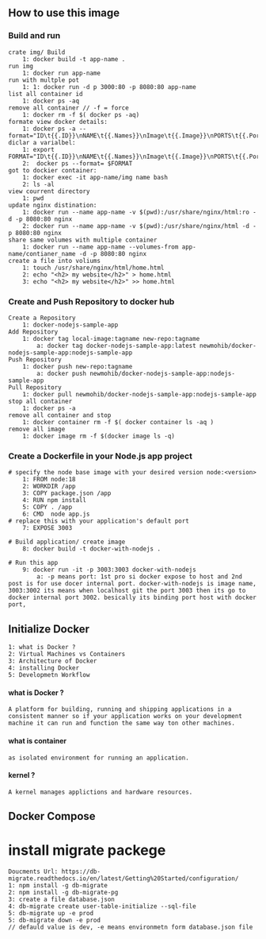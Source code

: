 ## How to use this image

### Build and run
    crate img/ Build
        1: docker build -t app-name .
    run img
        1: docker run app-name
    run with multple pot 
        1: 1: docker run -d p 3000:80 -p 8080:80 app-name
    list all container id
        1: docker ps -aq
    remove all container // -f = force 
        1: docker rm -f $( docker ps -aq)
    formate view docker details:
        1: docker ps -a --format="ID\t{{.ID}}\nNAME\t{{.Names}}\nImage\t{{.Image}}\nPORTS\t{{.Ports}}\nCOMMAND\t{{.Command}}\nCREATED\t{{.CreatedAt}}\nSTATUS\t{{.Status}}\n"
    diclar a varialbel:
        1: export FORMAT="ID\t{{.ID}}\nNAME\t{{.Names}}\nImage\t{{.Image}}\nPORTS\t{{.Ports}}\nCOMMAND\t{{.Command}}\nCREATED\t{{.CreatedAt}}\nSTATUS\t{{.Status}}\n"
        2:  docker ps --format= $FORMAT
    got to dockier container:
        1: docker exec -it app-name/img name bash
        2: ls -al
    view courrent directory
        1: pwd
    update nginx distination:
        1: docker run --name app-name -v $(pwd):/usr/share/nginx/html:ro -d -p 8080:80 nginx
        2: docker run --name app-name -v $(pwd):/usr/share/nginx/html -d -p 8080:80 nginx
    share same volumes with multiple container
        1: docker run --name app-name --volumes-from app-name/contianer_name -d -p 8080:80 nginx
    create a file into voliums
        1: touch /usr/share/nginx/html/home.html
        2: echo "<h2> my website</h2>" > home.html
        3: echo "<h2> my website</h2>" >> home.html
    
    
### Create and Push Repository to docker hub
    Create a Repository
        1: docker-nodejs-sample-app
    Add Repository
        1: docker tag local-image:tagname new-repo:tagname
            a: docker tag docker-nodejs-sample-app:latest newmohib/docker-nodejs-sample-app:nodejs-sample-app
    Push Repository
        1: docker push new-repo:tagname
            a: docker push newmohib/docker-nodejs-sample-app:nodejs-sample-app
    Pull Repository
        1: docker pull newmohib/docker-nodejs-sample-app:nodejs-sample-app
    stop all container
        1: docker ps -a
    remove all container and stop
        1: docker container rm -f $( docker container ls -aq )
    remove all image
        1: docker image rm -f $(docker image ls -q)
### Create a Dockerfile in your Node.js app project

    # specify the node base image with your desired version node:<version>
        1: FROM node:18
        2: WORKDIR /app
        3: COPY package.json /app
        4: RUN npm install
        5: COPY . /app
        6: CMD  node app.js 
    # replace this with your application's default port
        7: EXPOSE 3003
        
    # Build application/ create image
        8: docker build -t docker-with-nodejs .

    # Run this app 
        9: docker run -it -p 3003:3003 docker-with-nodejs
            a: -p means port: 1st pro si docker expose to host and 2nd post is for use docer internal port. docker-with-nodejs is image name, 3003:3002 its means when localhost git the port 3003 then its go to docker internal port 3002. besically its binding port host with docker port,


## Initialize Docker

    1: what is Docker ?
    2: Virtual Machines vs Containers
    3: Architecture of Docker
    4: installing Docker
    5: Developmetn Workflow

#### what is Docker ?
    A platform for building, running and shipping applications in a consistent manner so if your application works on your development machine it can run and function the same way ton other machines.
#### what is container
    as isolated environment for running an application.
#### kernel ?
    A kernel manages applictions and hardware resources.


## Docker Compose

     

# install migrate packege
    Doucments Url: https://db-migrate.readthedocs.io/en/latest/Getting%20Started/configuration/
    1: npm install -g db-migrate
    2: npm install -g db-migrate-pg
    3: create a file database.json
    4: db-migrate create user-table-initialize --sql-file
    5: db-migrate up -e prod
    5: db-migrate down -e prod
    // defauld value is dev, -e means environmetn form database.json file
